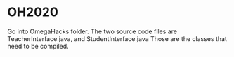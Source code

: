 # OH2020
Go into OmegaHacks folder. The two source code files are TeacherInterface.java, and StudentInterface.java Those are the classes that need to be compiled.
